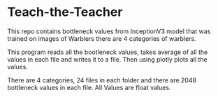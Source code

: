 # Teach-the-Teacher
This repo contains bottleneck values from InceptionV3 model that was trained on images of Warblers there are 4 categories of warblers. 

This program reads all the bootleneck values, takes average of all the values in each file and writes it to a file. Then using plotly plots all the values. 

There are 4 categories, 24 files in each folder and there are 2048 bottleneck values in each file. All Values are float values. 
